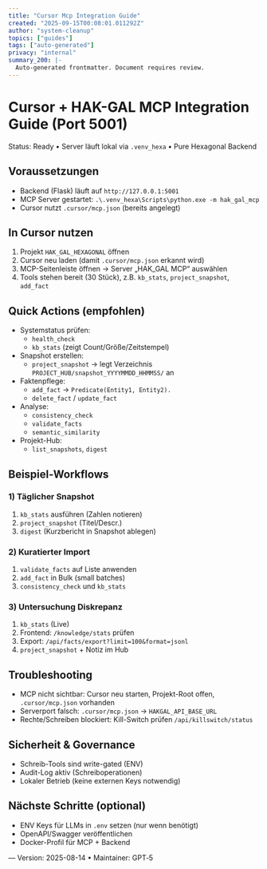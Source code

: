 ```yaml
---
title: "Cursor Mcp Integration Guide"
created: "2025-09-15T00:08:01.011292Z"
author: "system-cleanup"
topics: ["guides"]
tags: ["auto-generated"]
privacy: "internal"
summary_200: |-
  Auto-generated frontmatter. Document requires review.
---
```


# Cursor + HAK-GAL MCP Integration Guide (Port 5001)

Status: Ready • Server läuft lokal via `.venv_hexa` • Pure Hexagonal Backend

## Voraussetzungen
- Backend (Flask) läuft auf `http://127.0.0.1:5001`
- MCP Server gestartet: `.\.venv_hexa\Scripts\python.exe -m hak_gal_mcp`
- Cursor nutzt `.cursor/mcp.json` (bereits angelegt)

## In Cursor nutzen
1) Projekt `HAK_GAL_HEXAGONAL` öffnen
2) Cursor neu laden (damit `.cursor/mcp.json` erkannt wird)
3) MCP-Seitenleiste öffnen → Server „HAK_GAL MCP“ auswählen
4) Tools stehen bereit (30 Stück), z.B. `kb_stats`, `project_snapshot`, `add_fact`

## Quick Actions (empfohlen)
- Systemstatus prüfen:
  - `health_check`
  - `kb_stats` (zeigt Count/Größe/Zeitstempel)
- Snapshot erstellen:
  - `project_snapshot` → legt Verzeichnis `PROJECT_HUB/snapshot_YYYYMMDD_HHMMSS/` an
- Faktenpflege:
  - `add_fact` → `Predicate(Entity1, Entity2).`
  - `delete_fact` / `update_fact`
- Analyse:
  - `consistency_check`
  - `validate_facts`
  - `semantic_similarity`
- Projekt-Hub:
  - `list_snapshots`, `digest`

## Beispiel-Workflows
### 1) Täglicher Snapshot
1. `kb_stats` ausführen (Zahlen notieren)
2. `project_snapshot` (Titel/Descr.)
3. `digest` (Kurzbericht in Snapshot ablegen)

### 2) Kuratierter Import
1. `validate_facts` auf Liste anwenden
2. `add_fact` in Bulk (small batches)
3. `consistency_check` und `kb_stats`

### 3) Untersuchung Diskrepanz
1. `kb_stats` (Live)
2. Frontend: `/knowledge/stats` prüfen
3. Export: `/api/facts/export?limit=100&format=jsonl`
4. `project_snapshot` + Notiz im Hub

## Troubleshooting
- MCP nicht sichtbar: Cursor neu starten, Projekt-Root offen, `.cursor/mcp.json` vorhanden
- Serverport falsch: `.cursor/mcp.json` → `HAKGAL_API_BASE_URL`
- Rechte/Schreiben blockiert: Kill-Switch prüfen `/api/killswitch/status`

## Sicherheit & Governance
- Schreib-Tools sind write-gated (ENV)
- Audit-Log aktiv (Schreiboperationen)
- Lokaler Betrieb (keine externen Keys notwendig)

## Nächste Schritte (optional)
- ENV Keys für LLMs in `.env` setzen (nur wenn benötigt)
- OpenAPI/Swagger veröffentlichen
- Docker-Profil für MCP + Backend

—
Version: 2025-08-14 • Maintainer: GPT‑5
